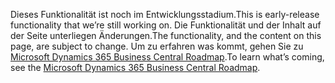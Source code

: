 <span data-ttu-id="64ea3-101">Dieses Funktionalität ist noch im Entwicklungsstadium.</span><span class="sxs-lookup"><span data-stu-id="64ea3-101">This is early-release functionality that we’re still working on.</span></span> <span data-ttu-id="64ea3-102">Die Funktionalität und der Inhalt auf der Seite unterliegen Änderungen.</span><span class="sxs-lookup"><span data-stu-id="64ea3-102">The functionality, and the content on this page, are subject to change.</span></span> <span data-ttu-id="64ea3-103">Um zu erfahren was kommt, gehen Sie zu [Microsoft Dynamics 365  Business Central Roadmap](https://go.microsoft.com/fwlink/?linkid=842139).</span><span class="sxs-lookup"><span data-stu-id="64ea3-103">To learn what’s coming, see the [Microsoft Dynamics 365 Business Central Roadmap](https://go.microsoft.com/fwlink/?linkid=842139).</span></span>